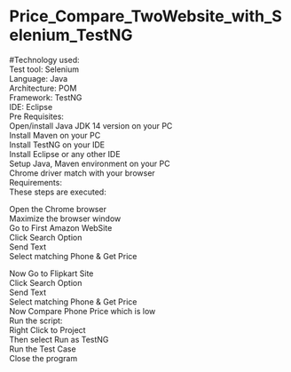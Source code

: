 # Price_Compare_TwoWebsite_with_Selenium_TestNG

#Technology used: <br />
Test tool: Selenium <br />
Language: Java <br />
Architecture: POM <br />
Framework: TestNG<br />
IDE: Eclipse<br />
Pre Requisites:<br />
Open/install Java JDK 14 version on your PC<br />
Install Maven on your PC<br />
Install TestNG on your IDE<br />
Install Eclipse or any other IDE<br />
Setup Java, Maven environment on your PC<br />
Chrome driver match with your browser<br />
Requirements:<br />
These steps are executed:<br />

Open the Chrome browser<br />
Maximize the browser window<br />
Go to First Amazon WebSite<br />
Click Search Option<br />
Send Text<br />
Select matching Phone & Get Price <br />

Now Go to Flipkart Site<br />
Click Search Option<br />
Send Text<br />
Select matching Phone & Get Price <br />
Now Compare Phone Price which is low<br />
Run the script:<br />
Right Click to Project<br />
Then select Run as TestNG<br />
Run the Test Case<br />
Close the program
